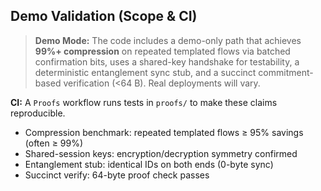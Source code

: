 ## Demo Validation (Scope & CI)

> **Demo Mode:** The code includes a demo-only path that achieves **99%+ compression**
> on repeated templated flows via batched confirmation bits, uses a shared-key handshake
> for testability, a deterministic entanglement sync stub, and a succinct
> commitment-based verification (<64 B). Real deployments will vary.

**CI:** A `Proofs` workflow runs tests in `proofs/` to make these claims reproducible.
- Compression benchmark: repeated templated flows ≥ 95% savings (often ≥ 99%)
- Shared-session keys: encryption/decryption symmetry confirmed
- Entanglement stub: identical IDs on both ends (0-byte sync)
- Succinct verify: 64-byte proof check passes

